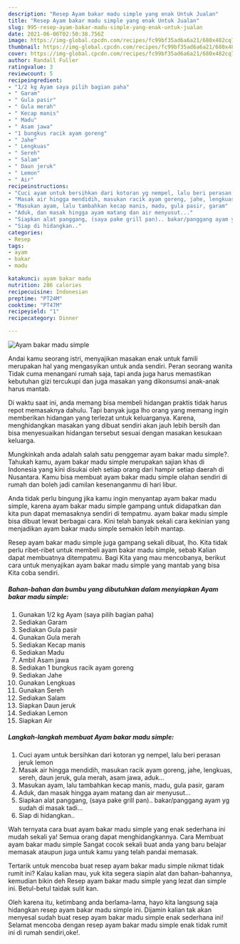 ```yaml
---
description: "Resep Ayam bakar madu simple yang enak Untuk Jualan"
title: "Resep Ayam bakar madu simple yang enak Untuk Jualan"
slug: 995-resep-ayam-bakar-madu-simple-yang-enak-untuk-jualan
date: 2021-06-06T02:50:38.756Z
image: https://img-global.cpcdn.com/recipes/fc99bf35ad6a6a21/680x482cq70/ayam-bakar-madu-simple-foto-resep-utama.jpg
thumbnail: https://img-global.cpcdn.com/recipes/fc99bf35ad6a6a21/680x482cq70/ayam-bakar-madu-simple-foto-resep-utama.jpg
cover: https://img-global.cpcdn.com/recipes/fc99bf35ad6a6a21/680x482cq70/ayam-bakar-madu-simple-foto-resep-utama.jpg
author: Randall Fuller
ratingvalue: 3
reviewcount: 5
recipeingredient:
- "1/2 kg Ayam saya pilih bagian paha"
- " Garam"
- " Gula pasir"
- " Gula merah"
- " Kecap manis"
- " Madu"
- " Asam jawa"
- "1 bungkus racik ayam goreng"
- " Jahe"
- " Lengkuas"
- " Sereh"
- " Salam"
- " Daun jeruk"
- " Lemon"
- " Air"
recipeinstructions:
- "Cuci ayam untuk bersihkan dari kotoran yg nempel, lalu beri perasan jeruk lemon"
- "Masak air hingga mendidih, masukan racik ayam goreng, jahe, lengkuas, sereh, daun jeruk, gula merah, asam jawa, aduk..."
- "Masukan ayam, lalu tambahkan kecap manis, madu, gula pasir, garam"
- "Aduk, dan masak hingga ayam matang dan air menyusut..."
- "Siapkan alat panggang, (saya pake grill pan).. bakar/panggang ayam yg sudah di masak tadi..."
- "Siap di hidangkan.."
categories:
- Resep
tags:
- ayam
- bakar
- madu

katakunci: ayam bakar madu 
nutrition: 286 calories
recipecuisine: Indonesian
preptime: "PT24M"
cooktime: "PT47M"
recipeyield: "1"
recipecategory: Dinner

---
```



![Ayam bakar madu simple](https://img-global.cpcdn.com/recipes/fc99bf35ad6a6a21/680x482cq70/ayam-bakar-madu-simple-foto-resep-utama.jpg)

Andai kamu seorang istri, menyajikan masakan enak untuk famili merupakan hal yang mengasyikan untuk anda sendiri. Peran seorang  wanita Tidak cuma menangani rumah saja, tapi anda juga harus memastikan kebutuhan gizi tercukupi dan juga masakan yang dikonsumsi anak-anak harus mantab.

Di waktu  saat ini, anda memang bisa membeli hidangan praktis tidak harus repot memasaknya dahulu. Tapi banyak juga lho orang yang memang ingin memberikan hidangan yang terlezat untuk keluarganya. Karena, menghidangkan masakan yang dibuat sendiri akan jauh lebih bersih dan bisa menyesuaikan hidangan tersebut sesuai dengan masakan kesukaan keluarga. 



Mungkinkah anda adalah salah satu penggemar ayam bakar madu simple?. Tahukah kamu, ayam bakar madu simple merupakan sajian khas di Indonesia yang kini disukai oleh setiap orang dari hampir setiap daerah di Nusantara. Kamu bisa membuat ayam bakar madu simple olahan sendiri di rumah dan boleh jadi camilan kesenanganmu di hari libur.

Anda tidak perlu bingung jika kamu ingin menyantap ayam bakar madu simple, karena ayam bakar madu simple gampang untuk didapatkan dan kita pun dapat memasaknya sendiri di tempatmu. ayam bakar madu simple bisa dibuat lewat berbagai cara. Kini telah banyak sekali cara kekinian yang menjadikan ayam bakar madu simple semakin lebih mantap.

Resep ayam bakar madu simple juga gampang sekali dibuat, lho. Kita tidak perlu ribet-ribet untuk membeli ayam bakar madu simple, sebab Kalian dapat membuatnya ditempatmu. Bagi Kita yang mau mencobanya, berikut cara untuk menyajikan ayam bakar madu simple yang mantab yang bisa Kita coba sendiri.

<!--inarticleads1-->

##### Bahan-bahan dan bumbu yang dibutuhkan dalam menyiapkan Ayam bakar madu simple:

1. Gunakan 1/2 kg Ayam (saya pilih bagian paha)
1. Sediakan  Garam
1. Sediakan  Gula pasir
1. Gunakan  Gula merah
1. Sediakan  Kecap manis
1. Sediakan  Madu
1. Ambil  Asam jawa
1. Sediakan 1 bungkus racik ayam goreng
1. Sediakan  Jahe
1. Gunakan  Lengkuas
1. Gunakan  Sereh
1. Sediakan  Salam
1. Siapkan  Daun jeruk
1. Sediakan  Lemon
1. Siapkan  Air




<!--inarticleads2-->

##### Langkah-langkah membuat Ayam bakar madu simple:

1. Cuci ayam untuk bersihkan dari kotoran yg nempel, lalu beri perasan jeruk lemon
1. Masak air hingga mendidih, masukan racik ayam goreng, jahe, lengkuas, sereh, daun jeruk, gula merah, asam jawa, aduk...
1. Masukan ayam, lalu tambahkan kecap manis, madu, gula pasir, garam
1. Aduk, dan masak hingga ayam matang dan air menyusut...
1. Siapkan alat panggang, (saya pake grill pan).. bakar/panggang ayam yg sudah di masak tadi...
1. Siap di hidangkan..




Wah ternyata cara buat ayam bakar madu simple yang enak sederhana ini mudah sekali ya! Semua orang dapat menghidangkannya. Cara Membuat ayam bakar madu simple Sangat cocok sekali buat anda yang baru belajar memasak ataupun juga untuk kamu yang telah pandai memasak.

Tertarik untuk mencoba buat resep ayam bakar madu simple nikmat tidak rumit ini? Kalau kalian mau, yuk kita segera siapin alat dan bahan-bahannya, kemudian bikin deh Resep ayam bakar madu simple yang lezat dan simple ini. Betul-betul taidak sulit kan. 

Oleh karena itu, ketimbang anda berlama-lama, hayo kita langsung saja hidangkan resep ayam bakar madu simple ini. Dijamin kalian tak akan menyesal sudah buat resep ayam bakar madu simple enak sederhana ini! Selamat mencoba dengan resep ayam bakar madu simple enak tidak rumit ini di rumah sendiri,oke!.

